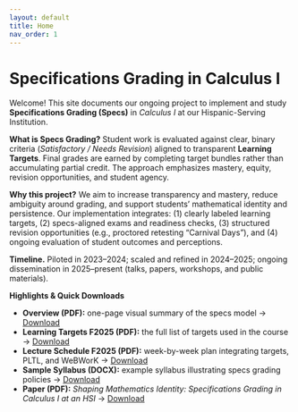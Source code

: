 ```yaml
---
layout: default
title: Home
nav_order: 1
---
```


# Specifications Grading in Calculus I

Welcome! This site documents our ongoing project to implement and study **Specifications Grading (Specs)** in *Calculus I* at our Hispanic-Serving Institution.

**What is Specs Grading?** Student work is evaluated against clear, binary criteria (*Satisfactory / Needs Revision*) aligned to transparent **Learning Targets**. Final grades are earned by completing target bundles rather than accumulating partial credit. The approach emphasizes mastery, equity, revision opportunities, and student agency.

**Why this project?** We aim to increase transparency and mastery, reduce ambiguity around grading, and support students’ mathematical identity and persistence. Our implementation integrates: (1) clearly labeled learning targets, (2) specs-aligned exams and readiness checks, (3) structured revision opportunities (e.g., proctored retesting “Carnival Days”), and (4) ongoing evaluation of student outcomes and perceptions.

**Timeline.** Piloted in 2023–2024; scaled and refined in 2024–2025; ongoing dissemination in 2025–present (talks, papers, workshops, and public materials).

**Highlights & Quick Downloads**
- **Overview (PDF):** one-page visual summary of the specs model → [Download](/assets/files/Overview.pdf)
- **Learning Targets F2025 (PDF):** the full list of targets used in the course → [Download](/assets/files/LearningTargetsF2025.pdf)
- **Lecture Schedule F2025 (PDF):** week-by-week plan integrating targets, PLTL, and WeBWorK → [Download](/assets/files/Cal1LectureSchedule-Fall2025.pdf)
- **Sample Syllabus (DOCX):** example syllabus illustrating specs grading policies → [Download](/assets/files/SampleSyllabus.docx)
- **Paper (PDF):** *Shaping Mathematics Identity: Specifications Grading in Calculus I at an HSI* → [Download](/assets/files/ShapingMathematicsIdentity_SpecsCalcI_HSI.pdf)
